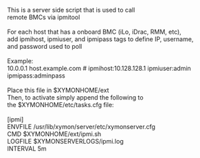 This is a server side script that is used to call <br>
remote BMCs via ipmitool<br>
<br>
For each host that has a onboard BMC (iLo, iDrac, RMM, etc),<br>
add ipmihost, ipmiuser, and ipmipass tags to define IP, username,<br>
and password used to poll<br>
<br>
Example:<br>
10.0.0.1	host.example.com	# ipmihost:10.128.128.1 ipmiuser:admin ipmipass:adminpass<br>
<br>
Place this file in $XYMONHOME/ext<br>
Then, to activate simply append the following to<br>
the $XYMONHOME/etc/tasks.cfg file:<br>
<br>
[ipmi]<br>
	      ENVFILE /usr/lib/xymon/server/etc/xymonserver.cfg<br>
        CMD $XYMONHOME/ext/ipmi.sh<br>
        LOGFILE $XYMONSERVERLOGS/ipmi.log<br>
        INTERVAL 5m<br>
<br>
